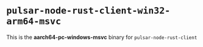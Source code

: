 # `pulsar-node-rust-client-win32-arm64-msvc`

This is the **aarch64-pc-windows-msvc** binary for `pulsar-node-rust-client`
